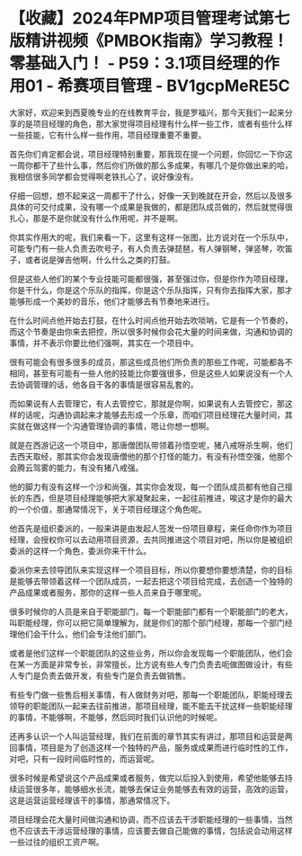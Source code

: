 # 【收藏】2024年PMP项目管理考试第七版精讲视频《PMBOK指南》学习教程！零基础入门！ - P59：3.1项目经理的作用01 - 希赛项目管理 - BV1gcpMeRE5C

大家好，欢迎来到西夏晚专业的在线教育平台，我是罗福兴，那今天我们一起来分享的是项目经理的角色，那大家觉得项目经理有什么样一些工作，或者有些什么样一些技能，它有什么样一些作用，项目经理重要不重要。

首先你们肯定都会说，项目经理特别重要，那我现在提一个问题，你回忆一下你这一周你都干了些什么事，然后你们所做的那么多成果，有哪几个是你做出来的哈，我相信很多同学都会觉得啊老铁扎心了，说好像没有。

仔细一回想，想不起来这一周都干了什么，好像一天到晚就在开会，然后以及很多具体的可交付成果，没有哪一个成果是我做的，都是团队成员做的，然后就觉得很扎心，那是不是你就没有什么作用呢，并不是啊。

你其实作用大的呢，我们来看一下，这里有这样一张图，比方说对在一个乐队中，可能专门有一些人负责去吹号子，有人负责去弹琵琶，有人弹钢琴，弹竖琴，吹笛子，或者说是弹吉他啊，什么什么之类的打鼓。

但是这些人他们的某个专业技能可能都很强，甚至强过你，但是你作为项目经理，你是干什么，你是这个乐队的指挥，你是这个乐队指挥，只有你去指挥大家，那才能够形成一个美妙的音乐，他们才能够去有节奏地来进行。

在什么时间点他开始去打鼓，在什么时间点他开始去吹唢呐，它是有一个节奏的，而这个节奏是由你来去把控，所以很多时候你会花大量的时间来做，沟通和协调的事情，并不表示你要比他们强啊，其实在一个项目中。

很有可能会有很多很多的成员，那这些成员他们所负责的那些工作呢，可能都各不相同，甚至有可能有一些人他的技能比你要强很多，但是这些人如果说没有一个人去协调管理的话，他各自干各的事情是很容易乱套的。

而如果说有人去管理它，有人去管控它，那就是你啊，如果说有人去管控它，那这样的话呢，沟通协调起来才能够去形成一个乐章，而咱们项目经理花大量时间，其实就在做这样一个沟通管理协调的事情，嗯让你想一想啊。

就是在西游记这一个项目中，那唐僧团队带领着孙悟空呢，猪八戒呀杀生啊，他们去西天取经，那其实你会发现唐僧他的那个打怪的能力，有没有孙悟空强，他那个会腾云驾雾的能力，有没有猪八戒强。

他的脚力有没有这样一个沙和尚强，其实你会发现，每一个团队成员都有他自己擅长的东西，但是项目经理能够把大家凝聚起来，一起往前推进，唉这才是你的最大的一个价值，那通常情况下，关于项目经理这个角色呢。

他首先是组织委派的，一般来讲是由发起人签发一份项目章程，来任命你作为项目经理，会授权你可以去动用项目资源，去共同推进这个项目对吧，所以你是被组织委派的这样一个角色，委派你来干什么。

委派你来去领导团队来实现这样一个项目目标，所以你要想你要想清楚，你的目标是能够去带领着这样一个团队成员，一起去把这个项目给完成，去创造一个独特的产品成果或者服务，那你的这样一些人员来自于哪里呢。

很多时候你的人员是来自于职能部门，每一个职能部门都有一个职能部门的老大，叫职能经理，你可以把它简单理解为，就是你们的那个部门经理，那每一个部门经理他们会干什么，他们会专注他们部门。

或者是他们这样一个职能团队的这些业务，所以你会发现每一个职能团队，他们会在某一方面是非常专长，非常擅长，比方说有些人专门负责去呃做图做设计，有些人专门是负责去做开发，有些专门是负责去做销售。

有些专门做一些售后相关事情，有人做财务对吧，那每一个职能团队，职能经理去领导的职能团队一起来去往前推进，那项目经理，能不能去干扰这样一些职能经理的事情，不能够啊，不能够，然后同时我们认识他的时候呢。

还再多认识一个人叫运营经理，我们在前面的章节其实有讲过，那项目和运营是两回事情，项目是为了创造这样一个独特的产品，服务或成果而进行临时性的工作，对吧，只有一段时间临时性的，而运营呢。

很多时候是希望说这个产品成果或者服务，做完以后投入到使用，希望他能够去持续运营很多年，能够细水长流，能够去保证业务能够去有效的运营，高效的运营，这是运营运营经理该干的事情，那通常情况下。

项目经理会花大量时间做沟通和协调，而不应该去干涉职能经理的一些事情，当然也不应该去干涉运营经理的事情，应该要去做自己能做的事情，包括说会动用这样一些过往的组织工资产啊。

